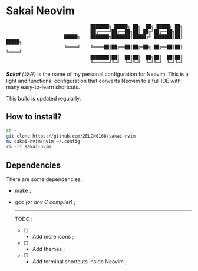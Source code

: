 # Sakai Neovim

```
                                ███████╗ █████╗ ██╗  ██╗ █████╗ ██╗          
                                ██╔════╝██╔══██╗██║ ██╔╝██╔══██╗██║          
                      █████╗    ███████╗███████║█████╔╝ ███████║██║    █████╗
                      ╚════╝    ╚════██║██╔══██║██╔═██╗ ██╔══██║██║    ╚════╝
                                ███████║██║  ██║██║  ██╗██║  ██║██║          
                                ╚══════╝╚═╝  ╚═╝╚═╝  ╚═╝╚═╝  ╚═╝╚═╝                                                                    
```

***Sakai*** *(坂井)* is the name of my personal configuration for Neovim.
This is a light and functional configuration that converts Neovim to a full IDE with many easy-to-learn shortcuts.

This build is updated regularly.

## How to install?

```bash
cd ~
git clone https://github.com/2ELCN0168/sakai-nvim
mv sakai-nvim/nvim ~/.config
rm -rf sakai-nvim
```

## Dependencies

There are some dependencies:

- make ;
- gcc *(or any C compiler)* ;

  ***

  TODO :

  - [ ] - Add more icons ;
  - [ ] - Add themes ;
  - [ ] - Add terminal shortcuts inside Neovim ;
